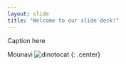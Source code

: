 ```yaml
---
layout: slide
title: "Welcome to our slide deck!"
---
```


Caption here



Mounavi
![dinotocat](https://octodex.github.com/images/dinotocat.png)
{: .center}
